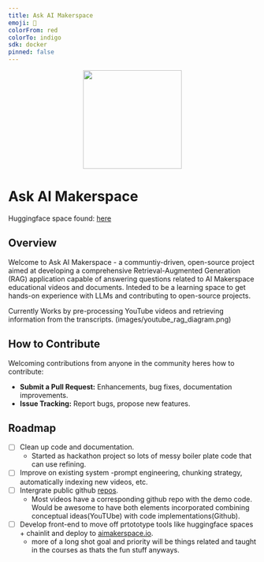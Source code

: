 ```yaml
---
title: Ask AI Makerspace
emoji: 🤖
colorFrom: red
colorTo: indigo
sdk: docker
pinned: false
---
```


<p align = "center" draggable=”false” ><img src="https://github.com/AI-Maker-Space/LLM-Dev-101/assets/37101144/d1343317-fa2f-41e1-8af1-1dbb18399719" 
     width="200px"
     height="auto"/>
</p>

# Ask AI Makerspace

Huggingface space found: [here](https://huggingface.co/spaces/JKilpatrick/youtube_ai_makerspace)

## Overview
Welcome to Ask AI Makerspace - a communtiy-driven, open-source project aimed at developing a comprehensive Retrieval-Augmented Generation (RAG) application capable of answering questions related to AI Makerspace educational videos and documents. Inteded to be a learning space to get hands-on experience with LLMs and contributing to open-source projects.

Currently Works by pre-processing YouTube videos and retrieving information from the transcripts.
(images/youtube_rag_diagram.png)
## How to Contribute
Welcoming contributions from anyone in the community heres how to contribute:
- **Submit a Pull Request:** Enhancements, bug fixes, documentation improvements.
- **Issue Tracking:** Report bugs, propose new features.

## Roadmap
- [ ] Clean up code and documentation.
     - Started as hackathon project so lots of messy boiler plate code that can use refining.
- [ ] Improve on existing system 
     -prompt engineering, chunking strategy, automatically indexing new videos, etc.
- [ ] Intergrate public github [repos](https://github.com/AI-Maker-Space/Awesome-AIM-Index).
     - Most videos have a corresponding github repo with the demo code. Would be awesome to have both elements incorporated combining conceptual ideas(YouTUbe) with code implementations(Github).
- [ ] Develop front-end to move off prtototype tools like huggingface spaces + chainlit and deploy to [aimakerspace.io](https://aimakerspace.io/).
     - more of a long shot goal and priority will be things related and taught in the courses as thats the fun stuff anyways.